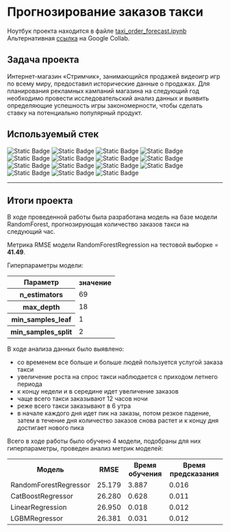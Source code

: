 # Прогнозирование заказов такси
Ноутбук проекта находится в файле [taxi_order_forecast.ipynb](https://github.com/ArtemV0ronin/taxi_order_forecast/blob/main/taxi_order_forecast.ipynb)  
Альтернативная [ссылка](https://colab.research.google.com/drive/1eS_EUisURtoWBPDb3xtdazwjBAV6n59g#offline=true&sandboxMode=true) на Google Collab.


## Задача проекта
Интернет-магазин «Стримчик», занимающийся продажей видеоигр игр по всему миру, предоставил исторические данные о продажах. Для планирования рекламных кампаний магазина на следующий год необходимо провести исследовательский анализ данных и выявить определяющие успешность игры закономерности, чтобы сделать ставку на потенциально популярный продукт.


## Используемый стек
![Static Badge](https://img.shields.io/badge/statsmodels-red)
![Static Badge](https://img.shields.io/badge/TimeSeriesSplit-red)
![Static Badge](https://img.shields.io/badge/adfuller-red)
![Static Badge](https://img.shields.io/badge/sklearn-red)
![Static Badge](https://img.shields.io/badge/os-red)
![Static Badge](https://img.shields.io/badge/time-red)
![Static Badge](https://img.shields.io/badge/CatBoostRegressor-red)
![Static Badge](https://img.shields.io/badge/LGBMRegressor-red)
![Static Badge](https://img.shields.io/badge/RandomForestRegressor-red)
![Static Badge](https://img.shields.io/badge/LinearRegression-red)
![Static Badge](https://img.shields.io/badge/GridSearchCV-red)
![Static Badge](https://img.shields.io/badge/pandas-red)
![Static Badge](https://img.shields.io/badge/numpy-red)
![Static Badge](https://img.shields.io/badge/matplotlib-red)
![Static Badge](https://img.shields.io/badge/seaborn-red)

---

## Итоги проекта

В ходе проведенной работы была разработана модель на базе модели RandomForest, прогнозирующая количество заказов такси на следующий час.

Метрика RMSE модели RandomForestRegression на тестовой выборке = **41.49**.

Гиперпараметры модели:

<table> 
<tr>
  <th>Параметр</th>
  <th>значение</th>
</tr>
<tr>
  <th>n_estimators</th>
  <td>69</td>
</tr> 
<tr>
  <th>max_depth</th>
  <td>18</td>
</tr>
<tr>
  <th>min_samples_leaf</th>
  <td>1</td>
</tr>    
<tr>
  <th>min_samples_split</th>
  <td>2</td>
</tr>
</table>

В ходе анализа данных было выявлено:

- со временем все больше и больше людей пользуется услугой заказа такси
- увеличение роста на спрос такси наблюдается с приходом летнего периода
- к концу недели и в середине идет увеличение заказов
- чаще всего такси заказывают 12 часов ночи
- реже всего такси заказывают в 6 утра
- в начале каждого дня идет пик на заказы, потом резкое падение, затем в течение дня количество заказов снова растет и к концу дня достигает нового пика

Всего в ходе работы было обучено 4 модели, подобраны для них гиперпараметры, проведен анализ метрик моделей:

<table>
<tr>
  <th>Модель</th>
  <th>RMSE</th>
  <th>Время обучения</th>
  <th>Время предсказания</th>
</tr>
<tr>
  <td>RandomForestRegressor</td>
  <td>25.179</td>
  <td>3.887</td>
  <td>0.016</td>
</tr>    
<tr>
  <td>CatBoostRegressor</td>
  <td>26.280</td>
  <td>0.628</td>
  <td>0.011</td>
</tr>   
<tr>
  <td>LinearRegression</td>
  <td>26.950</td>
  <td>0.018</td>
  <td>0.012</td>
</tr> 
<tr>
  <td>LGBMRegressor</td>
  <td>26.381</td>
  <td>0.031</td>
  <td>0.012</td>
</tr>
</table>



